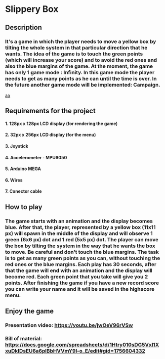# Slippery Box

## Description

### It's a game in which the player needs to move a yellow box by tilting the whole system in that particular direction that he wants. The idea of the game is to touch the green points (which will increase your score) and to avoid the red ones and also the blue margins of the game. At the moment, the game has only 1 game mode : Infinity. In this game mode the player needs to get as many points as he can until the time is over. In the future another game mode will be implemented: Campaign.

[aa](https://imgur.com/a/TxQ1GCs)

## Requirements for the project

#### 1. 128px x 128px LCD display  (for rendering the game)
#### 2. 32px x 256px LCD display   (for the menu)
#### 3. Joystick 
#### 4. Accelerometer - MPU6050
#### 5. Arduino MEGA
#### 6. Wires
#### 7. Conector cable



## How to play

### The game starts with an animation and the display becomes blue. After that, the player, represented by a yellow box (11x11 px) will spawn in the middle of the display and will observe 1 green (6x6 px) dot and 1 red (5x5 px) dot. The player can move the box by tilting the system in the way that he wants the box to move. Be careful and don't touch the blue margins. The task is to get as many green points as you can, without touching the red ones or the blue margins. Each play has 30 seconds, after that the game will end with an animation and the display will become red. Each green point that you take will give you 2 points. After finishing the game if you have a new record score you can write your name and it will be saved in the highscore menu.



## Enjoy the game
### Presentation video: https://youtu.be/jwOeV96rVSw
### Bill of material: https://docs.google.com/spreadsheets/d/1Htry010sDG5Vxl1XxuDkIDsEU6a6pIBbHVVmY9l-o_E/edit#gid=1756604332 
